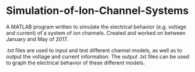 # Simulation-of-Ion-Channel-Systems
A MATLAB program written to simulate the electrical behavior (e.g. voltage and current) of a system of ion channels.  Created and worked on between January and May of 2017.

.txt files are used to input and test different channel models, as well as to output the voltage and current information.  The output .txt files can be used to graph the electrical behavior of these different models.
